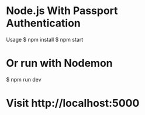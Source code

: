 # Node.js With Passport Authentication

Usage
$ npm install
$ npm start
# Or run with Nodemon
$ npm run dev

# Visit http://localhost:5000
